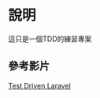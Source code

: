 # 說明
這只是一個TDD的練習專案
## 參考影片
[Test Driven Laravel](https://www.youtube.com/playlist?list=PLpzy7FIRqpGAbkfdxo1MwOS9xjG3O3z1y)
